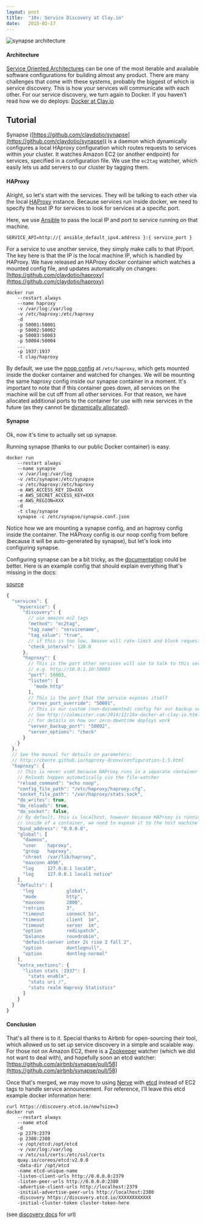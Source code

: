 ```yaml
---
layout: post
title:  "10x: Service Discovery at Clay.io"
date:   2015-02-17
---
```


![synapse architecture](https://zolmeister.com/assets/images/synapse.png)

#### Architecture

[Service Oriented Architectures](http://en.wikipedia.org/wiki/Service-oriented_architecture)
can be one of the most iterable and available software configurations for building almost any product.
There are many challenges that come with these systems, probably the biggest of which is service discovery.
This is how your services will communicate with each other. For our service discovery, we turn again to Docker. If you haven't read how
we do deploys: [Docker at Clay.io](http://zolmeister.com/2014/12/10x-docker-at-clay-io.html)

## Tutorial

Synapse ([https://github.com/claydotio/synapse](https://github.com/claydotio/synapse)) is a daemon which dynamically configures a local HAproxy configuration which routes
requests to services within your cluster. It watches Amazon EC2 (or another endpoint) for services, specified in a configuration file.
We use the `ec2tag` watcher, which easily lets us add servers to our cluster by tagging them.

#### HAProxy

Alright, so let's start with the services. They will be talking to each other via the local
[HAProxy](http://www.haproxy.org/) instance. Because services run inside docker, we need to specify the host IP
for services to look for services at a specific port.

Here, we use [Ansible](http://www.ansible.com/home) to pass the local IP and port to service running on that machine.

```
SERVICE_API=http://{ ansible_default_ipv4.address }:{ service_port }
```

For a service to use another service, they simply make calls to that IP/port.
The key here is that the IP is the local machine IP, which is handled by HAProxy.
We have released an HAProxy docker container which watches a mounted config file,
and updates automatically on changes:  
[https://github.com/claydotio/haproxy](https://github.com/claydotio/haproxy)

```
docker run
    --restart always
    --name haproxy
    -v /var/log:/var/log
    -v /etc/haproxy:/etc/haproxy
    -d
    -p 50001:50001
    -p 50002:50002
    -p 50003:50003
    -p 50004:50004
    ...
    -p 1937:1937
    -t clay/haproxy
```

By default, we use the [noop config](https://github.com/claydotio/haproxy/blob/master/noop.cfg) at `/etc/haproxy`, which gets mounted inside the docker container and watched for changes. We will be mounting the same haproxy config inside our synapse container in a moment. It's important to note that if this container goes down, all services on the machine will be cut off from all other services. For that reason, we have allocated additional ports to the container for use with new services in the future (as they cannot be [dynamically allocated](http://stackoverflow.com/questions/19897743/exposing-a-port-on-a-live-docker-container)).

#### Synapse

Ok, now it's time to actually set up synapse.

Running synapse (thanks to our public Docker container) is easy.

```
docker run
    --restart always
    --name synapse
    -v /var/log:/var/log
    -v /etc/synapse:/etc/synapse
    -v /etc/haproxy:/etc/haproxy
    -e AWS_ACCESS_KEY_ID=XXX
    -e AWS_SECRET_ACCESS_KEY=XXX
    -e AWS_REGION=XXX
    -d
    -t clay/synapse
    synapse -c /etc/synapse/synapse.conf.json
```

Notice how we are mounting a synapse config, and an haproxy config inside the container. The HAProxy config is our noop config from before (because it will be auto-generated by synapse), but let's look into configuring synapse.

Configuring synapse can be a bit tricky, as the [documentation](https://github.com/claydotio/synapse) could be better. Here is an example config that should explain everything that's missing in the docs:

[source](https://github.com/claydotio/synapse/blob/master/example.synapse.conf.json)

```js
{
  "services": {
    "myservice": {
      "discovery": {
        // use amazon ec2 tags
        "method": "ec2tag",
        "tag_name": "servicename",
        "tag_value": "true",
        // if this is too low, Amazon will rate-limit and block requests
        "check_interval": 120.0
      },
      "haproxy": {
        // This is the port other services will use to talk to this service
        // e.g. http://10.0.1.10:50003
        "port": 50003,
        "listen": [
          "mode http"
        ],
        // This is the port that the service exposes itself
        "server_port_override": "50001",
        // This is our custom (non-documented) config for our backup server
        // See http://zolmeister.com/2014/12/10x-docker-at-clay-io.html
        // for details on how our zero-downtime deploys work
        "server_backup_port": "50002",
        "server_options": "check"
      }
    }
  },
  // See the manual for details on parameters:
  // http://cbonte.github.io/haproxy-dconv/configuration-1.5.html
  "haproxy": {
    // This is never used because HAProxy runs in a separate container
    // Reloads happen automatically via the file-watcher
    "reload_command": "echo noop",
    "config_file_path": "/etc/haproxy/haproxy.cfg",
    "socket_file_path": "/var/haproxy/stats.sock",
    "do_writes": true,
    "do_reloads": true,
    "do_socket": false,
    // By default, this is localhost, however because HAProxy is running
    // inside of a container, we need to expose it to the host machine
    "bind_address": "0.0.0.0",
    "global": [
      "daemon",
      "user    haproxy",
      "group   haproxy",
      "chroot  /var/lib/haproxy",
      "maxconn 4096",
      "log     127.0.0.1 local0",
      "log     127.0.0.1 local1 notice"
    ],
    "defaults": [
      "log            global",
      "mode           http",
      "maxconn        2000",
      "retries        3",
      "timeout        connect 5s",
      "timeout        client  1m",
      "timeout        server  1m",
      "option         redispatch",
      "balance        roundrobin",
      "default-server inter 2s rise 3 fall 2",
      "option         dontlognull",
      "option         dontlog-normal"
    ],
    "extra_sections": {
      "listen stats :1937": [
        "stats enable",
        "stats uri /",
        "stats realm Haproxy Statistics"
      ]
    }
  }
}
```


#### Conclusion

That's all there is to it. Special thanks to Airbnb for open-sourcing their tool,
which allowed us to set up service discovery in a simple and scalable way. For those
not on Amazon EC2, there is a [Zookeeper](http://zookeeper.apache.org/) watcher (which we did not want to deal with),
and hopefully soon an etcd watcher:  
[https://github.com/airbnb/synapse/pull/58](https://github.com/airbnb/synapse/pull/58)

Once that's merged, we may move to using [Nerve](https://github.com/airbnb/nerve) with [etcd](https://github.com/coreos/etcd) instead of EC2 tags to handle service announcement. For reference, I'll leave this etcd example docker information here:

```
curl https://discovery.etcd.io/new?size=3
docker run
    --restart always
    --name etcd
    -d
    -p 2379:2379
    -p 2380:2380
    -v /opt/etcd:/opt/etcd
    -v /var/log:/var/log
    -v /etc/ssl/certs:/etc/ssl/certs
    quay.io/coreos/etcd:v2.0.0
    -data-dir /opt/etcd
    -name etcd-unique-name
    -listen-client-urls http://0.0.0.0:2379
    -listen-peer-urls http://0.0.0.0:2380
    -advertise-client-urls http://localhost:2379
    -initial-advertise-peer-urls http://localhost:2380
    -discovery https://discovery.etcd.io/XXXXXXXXXXXX
    -initial-cluster-token cluster-token-here
```

(see [discovery docs](https://coreos.com/docs/cluster-management/setup/cluster-discovery/) for url)
